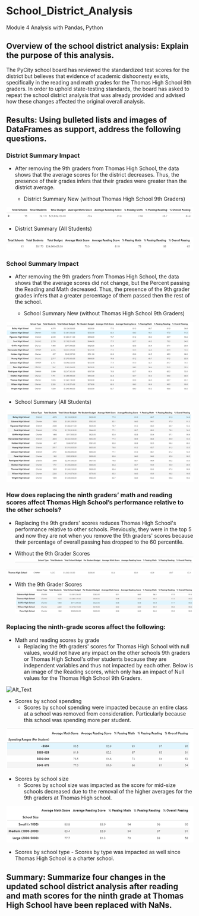 # School_District_Analysis
Module 4 Analysis with Pandas, Python


## Overview of the school district analysis: Explain the purpose of this analysis.

The PyCity school board has reviewed the standardized test scores for the district but believes that evidence of academic dishoonesty exists, specifically in the reading and math grades for the Thomas High School 9th graders. In order to uphold state-testing standards, the board has asked to repeat the school district analysis that was already provided and advised how these changes affected the original overall analysis. 

## Results: Using bulleted lists and images of DataFrames as support, address the following questions.

### District Summary Impact 

- After removing the 9th graders from Thomas High School, the data shows that the average scores for the district decreases. Thus, the presence of their grades infers that their grades were greater than the district average. 

  - District Summary New (without Thomas High School 9th Graders)

![Alt text](https://github.com/Austin-Cyr/School_District_Analysis/blob/main/District%20Summary%2010-11-12th.PNG?raw=true)

  - District Summary (All Students)

![Alt_Text](https://github.com/Austin-Cyr/School_District_Analysis/blob/main/District%20Summary%209-12.PNG?raw=true)

### School Summary Impact
 
- After removing the 9th graders from Thomas High School, the data shows that the average scores did not change, but the Percent passing the Reading and Math decreased. Thus, the presence of the 9th grader grades infers that a greater percentage of them passed then the rest of the school.

  - School Summary New (without Thomas High School 9th Graders)

![Alt_Text](https://github.com/Austin-Cyr/School_District_Analysis/blob/main/Per_School_Summary_10-12.PNG)

  - School Summary (All Students)

![Alt_Text](https://github.com/Austin-Cyr/School_District_Analysis/blob/main/Per_School_Summary_9-12.PNG)

### How does replacing the ninth graders’ math and reading scores affect Thomas High School’s performance relative to the other schools?

  - Replacing the 9th graders' scores reduces Thomas High School's performance relative to other schools. Previously, they were in the top 5 and now they are not when you remove the 9th graders' scores because their percentage of overall passing has dropped to the 60 percentile.

  - Without the 9th Grader Scores
![Alt_Text](https://github.com/Austin-Cyr/School_District_Analysis/blob/main/Per_School_Summary_10-12_Perf_Comp_Title.PNG)

![Alt_Text](https://github.com/Austin-Cyr/School_District_Analysis/blob/main/Per_School_Summary_10-12_Perf_Comp.PNG)

  - With the 9th Grader Scores
![Alt_Text](https://github.com/Austin-Cyr/School_District_Analysis/blob/main/Per_School_Summary_9-12_Perf_Comp.PNG)


### Replacing the ninth-grade scores affect the following:
  - Math and reading scores by grade
      - Replacing the 9th graders' scores for Thomas High School with null values, would not have any impact on the other schools 9th graders or Thomas High School's other students because they are independent variables and thus not impacted by each other. Below is an image of the Reading scores, which only has an impact of Null values for the Thomas High School 9th Graders.

![Alt_Text](https://github.com/Austin-Cyr/School_District_Analysis/commit/241d62a34af05a328c3fc0fcab186bb7a3063da5)

  - Scores by school spending
      - Scores by school spending were impacted because an entire class at a school was removed from consideration. Particularly because this school was spending more per student.

![Alt_Text](https://github.com/Austin-Cyr/School_District_Analysis/blob/main/Avg_Spending_wo_9th_graders.PNG)

  - Scores by school size
      - Scores by school size was impacted as the score for mid-size schools decreased due to the removal of the higher averages for the 9th graders at Thomas High school. 

![Alt_Text](https://github.com/Austin-Cyr/School_District_Analysis/blob/main/school_by_size.PNG)

- Scores by school type
      - Scores by type was impacted as well since Thomas High School is a charter school. 


## Summary: Summarize four changes in the updated school district analysis after reading and math scores for the ninth grade at Thomas High School have been replaced with NaNs.

